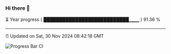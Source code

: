 ### Hi there 👋

⏳ Year progress { ███████████████████████████▁▁▁ } 91.36 %

---

⏰ Updated on Sat, 30 Nov 2024 08:42:18 GMT

![Progress Bar CI](https://github.com/IshwaranRudhara/GIT-ACTION/workflows/Progress%20Bar%20CI/badge.svg)
